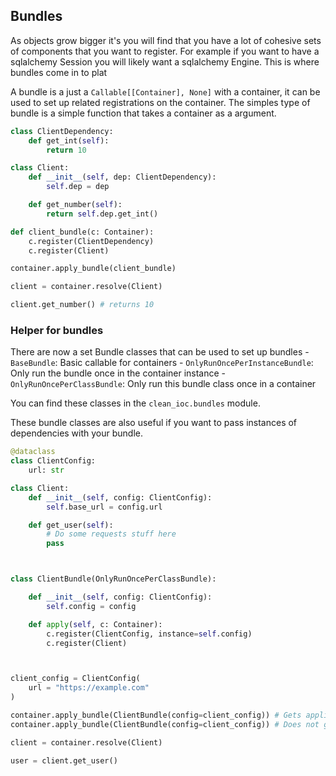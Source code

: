 
## Bundles
As objects grow bigger it's you will find that you have a lot of cohesive sets of components that you want to register. For example if you want to have a sqlalchemy Session you will likely want a sqlalchemy Engine. This is where bundles come in to plat

A bundle is a just a ```Callable[[Container], None]``` with a container, it can be used to set up related registrations on the container.
The simples type of bundle is a simple function that takes a container as a argument.

```python
class ClientDependency:
    def get_int(self):
        return 10

class Client:
    def __init__(self, dep: ClientDependency):
        self.dep = dep

    def get_number(self):
        return self.dep.get_int()

def client_bundle(c: Container):
    c.register(ClientDependency)
    c.register(Client)

container.apply_bundle(client_bundle)

client = container.resolve(Client)

client.get_number() # returns 10
```

### Helper for bundles

There are now a set Bundle classes that can be used to set up bundles
    - ```BaseBundle```: Basic callable for containers
    - ```OnlyRunOncePerInstanceBundle```: Only run the bundle once in the container instance
    - ```OnlyRunOncePerClassBundle```: Only run this bundle class once in a container

You can find these classes in the `clean_ioc.bundles` module.

These bundle classes are also useful if you want to pass instances of dependencies with your bundle.


```python
@dataclass
class ClientConfig:
    url: str

class Client:
    def __init__(self, config: ClientConfig):
        self.base_url = config.url

    def get_user(self):
        # Do some requests stuff here
        pass



class ClientBundle(OnlyRunOncePerClassBundle):

    def __init__(self, config: ClientConfig):
        self.config = config

    def apply(self, c: Container):
        c.register(ClientConfig, instance=self.config)
        c.register(Client)



client_config = ClientConfig(
    url = "https://example.com"
)

container.apply_bundle(ClientBundle(config=client_config)) # Gets applied
container.apply_bundle(ClientBundle(config=client_config)) # Does not get applied

client = container.resolve(Client)

user = client.get_user()
```